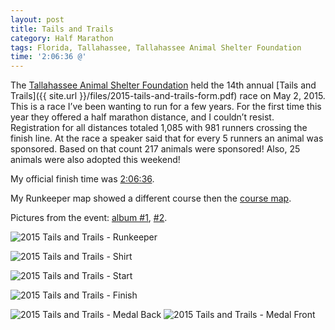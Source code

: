 ```yaml
---
layout: post
title: Tails and Trails
category: Half Marathon
tags: Florida, Tallahassee, Tallahassee Animal Shelter Foundation
time: '2:06:36 @'
---
```

The [Tallahassee Animal Shelter Foundation](http://animalshelterfoundation.org/) held the 14th annual [Tails and Trails]({{ site.url }}/files/2015-tails-and-trails-form.pdf) race on May 2, 2015. This is a race I’ve been wanting to run for a few years. For the first time this year they offered a half marathon distance, and I couldn’t resist. Registration for all distances totaled 1,085 with 981 runners crossing the finish line. At the race a speaker said that for every 5 runners an animal was sponsored. Based on that count 217 animals were sponsored! Also, 25 animals were also adopted this weekend!

My official finish time was [2:06:36](http://www.gulfwinds.org/raceresults/2015/Tails%20and%20Trails%202015.asp#Half).

My Runkeeper map showed a different course then the [course map]({{site.url}}/files/2015-05-02-tails-and-trails-course.pdf).

Pictures from the event: [album #1](https://plus.google.com/photos/112560881455823075870/albums/6144420054148244785), [#2](https://plus.google.com/photos/112560881455823075870/albums/6144772957667111553).

![2015 Tails and Trails - Runkeeper]({{site.url}}/files/2015-05-02-tails-and-trails-runkeeper.png)

![2015 Tails and Trails - Shirt]({{site.url}}/files/2015-05-02-tails-and-trails-shirt.jpg)

![2015 Tails and Trails - Start]({{site.url}}/files/2015-05-02-tails-and-trails-start.jpg)

![2015 Tails and Trails - Finish]({{site.url}}/files/2015-05-02-tails-and-trails-finish.jpg)

![2015 Tails and Trails - Medal Back]({{site.url}}/files/2015-05-02-tails-and-trails-medal-back.jpg)
![2015 Tails and Trails - Medal Front]({{site.url}}/files/2015-05-02-tails-and-trails-medal-front.jpg)

